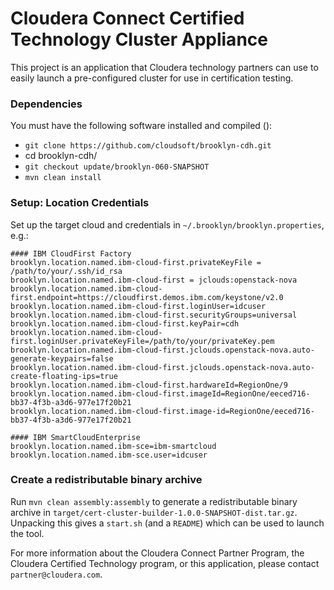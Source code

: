 Cloudera Connect Certified Technology Cluster Appliance
=======================================================
This project is an application that Cloudera technology partners can use to
easily launch a pre-configured cluster for use in certification testing.

### Dependencies

You must have the following software installed and compiled ():

* `git clone https://github.com/cloudsoft/brooklyn-cdh.git`
* cd brooklyn-cdh/
* `git checkout update/brooklyn-060-SNAPSHOT`
* `mvn clean install`

### Setup: Location Credentials

Set up the target cloud and credentials in `~/.brooklyn/brooklyn.properties`, e.g.:

    #### IBM CloudFirst Factory 
    brooklyn.location.named.ibm-cloud-first.privateKeyFile = /path/to/your/.ssh/id_rsa
    brooklyn.location.named.ibm-cloud-first = jclouds:openstack-nova
    brooklyn.location.named.ibm-cloud-first.endpoint=https://cloudfirst.demos.ibm.com/keystone/v2.0
    brooklyn.location.named.ibm-cloud-first.loginUser=idcuser
    brooklyn.location.named.ibm-cloud-first.securityGroups=universal
    brooklyn.location.named.ibm-cloud-first.keyPair=cdh
    brooklyn.location.named.ibm-cloud-first.loginUser.privateKeyFile=/path/to/your/privateKey.pem
    brooklyn.location.named.ibm-cloud-first.jclouds.openstack-nova.auto-generate-keypairs=false
    brooklyn.location.named.ibm-cloud-first.jclouds.openstack-nova.auto-create-floating-ips=true
    brooklyn.location.named.ibm-cloud-first.hardwareId=RegionOne/9
    brooklyn.location.named.ibm-cloud-first.imageId=RegionOne/eeced716-bb37-4f3b-a3d6-977e17f20b21
    brooklyn.location.named.ibm-cloud-first.image-id=RegionOne/eeced716-bb37-4f3b-a3d6-977e17f20b21

    #### IBM SmartCloudEnterprise
    brooklyn.location.named.ibm-sce=ibm-smartcloud
    brooklyn.location.named.ibm-sce.user=idcuser

### Create a redistributable binary archive

Run `mvn clean assembly:assembly` to generate a redistributable binary archive
in `target/cert-cluster-builder-1.0.0-SNAPSHOT-dist.tar.gz`.  Unpacking this
gives a `start.sh` (and a `README`) which can be used to launch the tool.

For more information about the Cloudera Connect Partner Program, the Cloudera
Certified Technology program, or this application, please contact
`partner@cloudera.com`.
